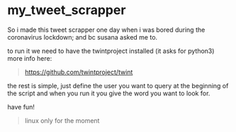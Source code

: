 # my_tweet_scrapper

So i made this tweet scrapper one day when i was bored during the coronavirus lockdown; and bc susana asked me to.

to run it we need to have the twintproject installed (it asks for python3)
more info here:

> https://github.com/twintproject/twint

the rest is simple, just define the user you want to query at the beginning of the script and when you run it you give the word you want to look for.

have fun!

> linux only for the moment
